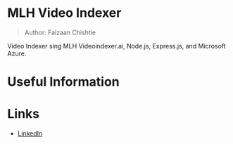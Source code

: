 # MLH Video Indexer
> Author: Faizaan Chishtie

Video Indexer sing MLH Videoindexer.ai, Node.js, Express.js, and Microsoft Azure.

# Useful Information

# Links 

* [LinkedIn](#https://www.linkedin.com/in/fchishtie/)


